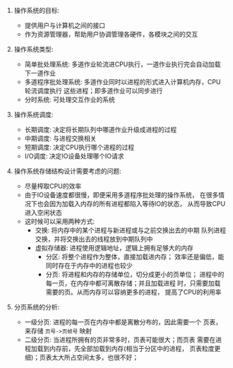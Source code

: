 1. 操作系统的目标:
    - 提供用户与计算机之间的接口
    - 作为资源管理器，帮助用户协调管理各硬件，各模块之间的交互
    
2. 操作系统类型:
    - 简单批处理系统: 多道作业轮流进CPU执行，一道作业执行完会自动加载下一道作业
    - 多道程序批处理系统: 多道作业同时以进程的形式进入计算机内存，CPU轮流调度执行
    这些进程；即多道作业可以同步进行
    - 分时系统: 可处理交互作业的系统
    
3. 操作系统调度:
    - 长期调度: 决定将长期队列中哪道作业升级成进程的过程
    - 中期调度: 与进程交换相关
    - 短期调度: 决定CPU执行哪个进程的过程
    - I/O调度: 决定IO设备处理哪个IO请求
    
4. 操作系统存储结构设计需要考虑的问题:
    - 尽量榨取CPU的效率
    - 由于IO设备速度都很慢，即便采用多道程序批处理的操作系统，
    在很多情况下也会因为加载入内存的所有进程都陷入等待IO的状态，
    从而导致CPU进入空闲状态
    - 这时候可以采用两种方式:
        - 交换: 将内存中的某个进程与新进程或与之前交换出去的中期
        队列进程交换，并将交换出去的线程放到中期队列中
        - 虚拟存储器: 进程使用逻辑地址，逻辑上拥有足够大的内存
            - 分区: 将整个进程作为整体，直接加载进内存；
            效率还是偏低，能同时存在于内存中的进程也较少
            - 分页: 将进程和内存的存储单位，切分成更小的页单位；
            进程中的每一页，在内存中都可离散存储；并且加载进程
            时，只需要加载需要的页。从而内存可以容纳更多的进程，
            提高了CPU的利用率
        
5. 分页系统的分析:
    - 一级分页: 进程的每一页在内存中都是离散分布的，因此需要一个
    页表，来存储 `页号->页帧号` 映射
    - 二级分页:  当进程所拥有的页非常多时，页表可能很大；而页表
    需要在进程加载到内存前，先全部加载到内存(相当于分区中的进程，
    页表粒度更细)；页表太大所占空间太多，也很不好；